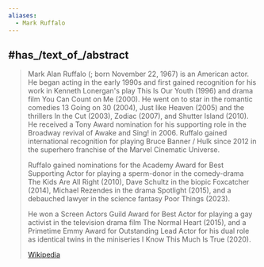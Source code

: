 ```yaml
---
aliases:
  - Mark Ruffalo
---
```


## #has_/text_of_/abstract 

> Mark Alan Ruffalo (; born November 22, 1967) is an American actor. 
> He began acting in the early 1990s and first gained recognition 
> for his work in Kenneth Lonergan's play This Is Our Youth (1996) 
> and drama film You Can Count on Me (2000). 
> He went on to star in the romantic comedies 13 Going on 30 (2004), 
> Just like Heaven (2005) and the thrillers In the Cut (2003), Zodiac (2007), 
> and Shutter Island (2010). He received a Tony Award nomination for his supporting role in the Broadway revival of Awake and Sing! in 2006. 
> Ruffalo gained international recognition for playing Bruce Banner / Hulk 
> since 2012 in the superhero franchise of the Marvel Cinematic Universe.
>
> Ruffalo gained nominations for the Academy Award for Best Supporting Actor 
> for playing a sperm-donor in the comedy-drama The Kids Are All Right (2010), 
> Dave Schultz in the biopic Foxcatcher (2014), 
> Michael Rezendes in the drama Spotlight (2015), 
> and a debauched lawyer in the science fantasy Poor Things (2023). 
> 
> He won a Screen Actors Guild Award for Best Actor 
> for playing a gay activist in the television drama film The Normal Heart (2015), 
> and a Primetime Emmy Award for Outstanding Lead Actor for his dual 
> role as identical twins in the miniseries I Know This Much Is True (2020).
>
> [Wikipedia](https://en.wikipedia.org/wiki/Mark%20Ruffalo)


